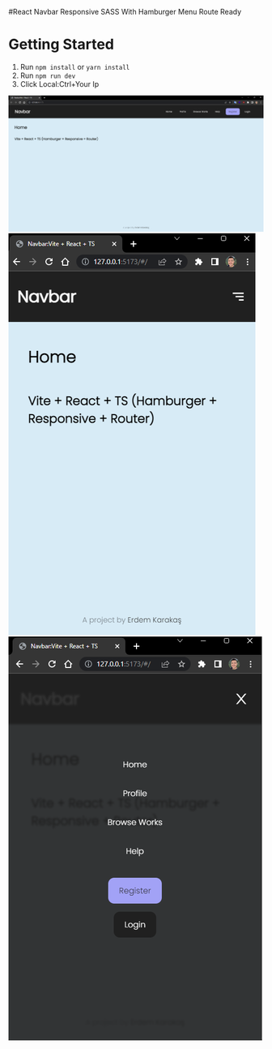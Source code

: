 
#React Navbar Responsive SASS With Hamburger Menu Route Ready

# Getting Started
1. Run `npm install` or `yarn install`
2. Run `npm run dev`
3. Click Local:Ctrl+Your Ip


<img src="navbar-sc1.png" />
<img src="navbar-sc2.png" />
<img src="navbar-sc3.png" />
